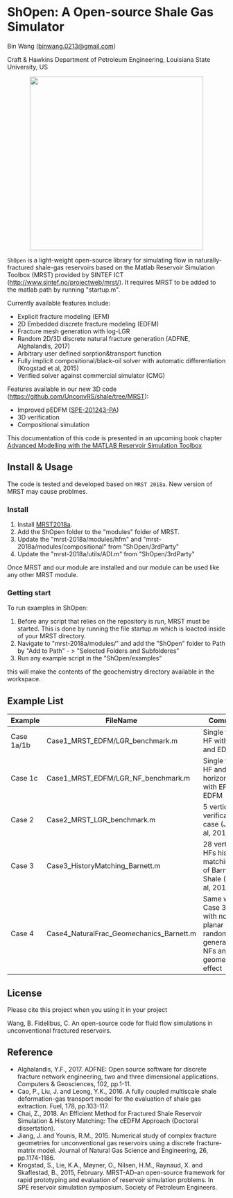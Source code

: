 ShOpen: A Open-source Shale Gas Simulator
==============================================================================================
Bin Wang (binwang.0213@gmail.com)

Craft & Hawkins Department of Petroleum Engineering, Louisiana State University, US

<p align="center">
  <img src = "https://github.com/BinWang0213/MRST-Shale/blob/master/doc/demo.png" height="400">
</p>

`ShOpen` is a light-weight open-source library for simulating flow in naturally-fractured shale-gas reservoirs based on the Matlab Reservoir Simulation Toolbox (MRST) provided by SINTEF ICT (http://www.sintef.no/projectweb/mrst/). It requires MRST to be added to the matlab path by running "startup.m".

Currently available features include:

* Explicit fracture modeling (EFM)
* 2D Embedded discrete fracture modeling (EDFM)
* Fracture mesh generation with log-LGR
* Random 2D/3D discrete natural fracture generation (ADFNE, Alghalandis, 2017) 
* Arbitrary user defined sorption&transport function
* Fully implicit compositional/black-oil solver with automatic differentiation (Krogstad et al, 2015)
* Verified solver against commercial simulator (CMG)

Features available in our new 3D code (https://github.com/UnconvRS/shale/tree/MRST):
* Improved pEDFM ([SPE-201243-PA](https://doi.org/10.2118/201243-PA))
* 3D verification
* Compositional simulation 

This documentation of this code is presented in an upcoming book chapter [Advanced Modelling with the MATLAB Reservoir Simulation Toolbox](https://www.cambridge.org/core/books/advanced-modelling-with-the-matlab-reservoir-simulation-toolbox/7AC2425C73F6F729DB88DB1A504FA1E7)  

## Install & Usage

The code is tested and developed based on `MRST 2018a`. New version of MRST may cause problmes.

### Install ###
1. Install [MRST2018a](http://www.mrst.no). 
2. Add the ShOpen folder to the "modules" folder of MRST.
3. Update the "mrst-2018a/modules/hfm" and "mrst-2018a/modules/compositional"  from  "ShOpen/3rdParty"
4. Update the "mrst-2018a/utils/ADI.m"  from  "ShOpen/3rdParty"

Once MRST and our module are installed and our module can be used like any other MRST module. 

### Getting start ###

To run examples in ShOpen:
1. Before any script that relies on the repository is run, MRST must be started. This is done by running the file startup.m which is loacted inside of your MRST directory.
2. Navigate to  "mrst-2018a/modules/" and add the "ShOpen" folder to Path by  "Add to Path" - > "Selected Folders and Subfolderes"
3. Run any example script in the "ShOpen/examples"


this will make the contents of the geochemistry directory available in the workspace.

## Example List
| Example | FileName  | Comments |
|---|---|---|
| Case 1a/1b  | Case1_MRST_EDFM/LGR_benchmark.m  | Single vertical HF with EFM and EDFM |
| Case 1c  | Case1_MRST_EDFM/LGR_NF_benchmark.m  | Single vertical HF and 3 horizontal NFs with EFM and EDFM |
| Case 2  | Case2_MRST_LGR_benchmark.m  | 5 vertical HFs verification case (Jiang et al, 2015) |
| Case 3  | Case3_HistoryMatching_Barnett.m  | 28 vertical HFs history matching case of Barnett Shale (Cao et al, 2016) |
| Case 4  | Case4_NaturalFrac_Geomechanics_Barnett.m  | Same with Case 3 but with non-planar HFs, random generated NFs and geomechanics effect |

## License
Please cite this project when you using it in your project

Wang, B. Fidelibus, C. An open-source code for fluid flow simulations in   unconventional fractured reservoirs.

## Reference

* Alghalandis, Y.F., 2017. ADFNE: Open source software for discrete fracture network engineering, two and three dimensional applications. Computers & Geosciences, 102, pp.1-11.
* Cao, P., Liu, J. and Leong, Y.K., 2016. A fully coupled multiscale shale deformation-gas transport model for the evaluation of shale gas extraction. Fuel, 178, pp.103-117.
* Chai, Z., 2018. An Efficient Method for Fractured Shale Reservoir Simulation & History Matching: The cEDFM Approach (Doctoral dissertation).
* Jiang, J. and Younis, R.M., 2015. Numerical study of complex fracture geometries for unconventional gas reservoirs using a discrete fracture-matrix model. Journal of Natural Gas Science and Engineering, 26, pp.1174-1186.
* Krogstad, S., Lie, K.A., Møyner, O., Nilsen, H.M., Raynaud, X. and Skaflestad, B., 2015, February. MRST-AD–an open-source framework for rapid prototyping and evaluation of reservoir simulation problems. In SPE reservoir simulation symposium. Society of Petroleum Engineers.
